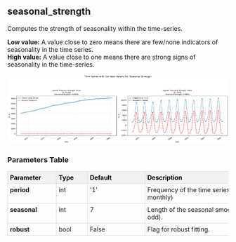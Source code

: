 ## seasonal_strength

Computes the strength of seasonality within the time-series.

**Low value:** A value close to zero means there are few/none indicators of seasonality in the time series.  
**High value:** A value close to one means there are strong signs of seasonality in the time-series.


    
![png](seasonal_strength_output_5_0.png)
    



<h3>Parameters Table</h3>



<style type="text/css">
#T_72ea5 th {
  background-color: #f2f2f2;
  color: black;
  font-weight: bold;
  text-align: left;
  border: 1px solid #ddd;
  padding: 5px;
}
#T_72ea5_row0_col0, #T_72ea5_row1_col0, #T_72ea5_row2_col0 {
  text-align: left;
  vertical-align: top;
  border: 1px solid #ddd;
  padding: 5px;
  min-width: 100px;
  font-weight: bold;
}
#T_72ea5_row0_col1, #T_72ea5_row1_col1, #T_72ea5_row2_col1 {
  text-align: left;
  vertical-align: top;
  border: 1px solid #ddd;
  padding: 5px;
  min-width: 60px;
}
#T_72ea5_row0_col2, #T_72ea5_row1_col2, #T_72ea5_row2_col2 {
  text-align: left;
  vertical-align: top;
  border: 1px solid #ddd;
  padding: 5px;
  min-width: 120px;
  white-space: normal;
  word-wrap: break-word;
}
#T_72ea5_row0_col3, #T_72ea5_row1_col3, #T_72ea5_row2_col3 {
  text-align: left;
  vertical-align: top;
  border: 1px solid #ddd;
  padding: 5px;
  min-width: 300px;
  max-width: 450px;
  white-space: normal;
  word-wrap: break-word;
}
</style>
<table id="T_72ea5">
  <thead>
    <tr>
      <th id="T_72ea5_level0_col0" class="col_heading level0 col0" >Parameter</th>
      <th id="T_72ea5_level0_col1" class="col_heading level0 col1" >Type</th>
      <th id="T_72ea5_level0_col2" class="col_heading level0 col2" >Default</th>
      <th id="T_72ea5_level0_col3" class="col_heading level0 col3" >Description</th>
    </tr>
  </thead>
  <tbody>
    <tr>
      <td id="T_72ea5_row0_col0" class="data row0 col0" >period</td>
      <td id="T_72ea5_row0_col1" class="data row0 col1" >int</td>
      <td id="T_72ea5_row0_col2" class="data row0 col2" >'1'</td>
      <td id="T_72ea5_row0_col3" class="data row0 col3" >Frequency of the time series (e.g. 12 for monthly)</td>
    </tr>
    <tr>
      <td id="T_72ea5_row1_col0" class="data row1 col0" >seasonal</td>
      <td id="T_72ea5_row1_col1" class="data row1 col1" >int</td>
      <td id="T_72ea5_row1_col2" class="data row1 col2" >7</td>
      <td id="T_72ea5_row1_col3" class="data row1 col3" >Length of the seasonal smoother (must be odd).</td>
    </tr>
    <tr>
      <td id="T_72ea5_row2_col0" class="data row2 col0" >robust</td>
      <td id="T_72ea5_row2_col1" class="data row2 col1" >bool</td>
      <td id="T_72ea5_row2_col2" class="data row2 col2" >False</td>
      <td id="T_72ea5_row2_col3" class="data row2 col3" >Flag for robust fitting.</td>
    </tr>
  </tbody>
</table>


